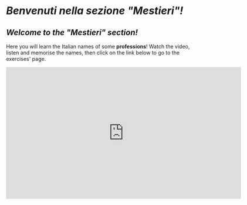 <h1><i> Benvenuti nella sezione <strong>"Mestieri"</strong>!</i></h1>
<h2><i> Welcome to the <strong>"Mestieri"</strong> section!</i></h2>

<p>Here you will learn the Italian names of some <strong>professions</strong>! Watch the video, listen and memorise the names, then click on the link below to go to the exercises' page.<p>


<iframe width="640" height="360" src="https://www.youtube.com/embed/kMQzqHLBCSE?rel=0" frameborder="0" allow="autoplay; encrypted-media" allowfullscreen></iframe>
